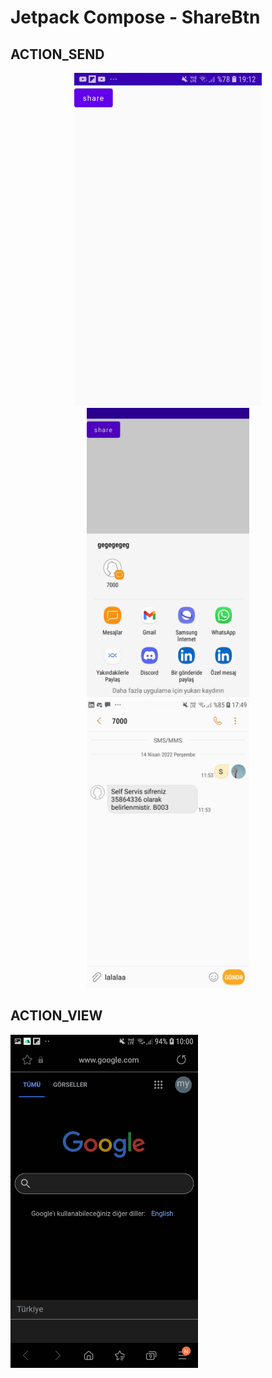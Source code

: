 # Jetpack Compose - ShareBtn

## ACTION_SEND
<p align="center">
  <img src="/images/sc1.jpg" width="300">
  <img src="/images/sc2.jpg" width="260">
  <img src="/images/sc3.jpg" width="260">
</p>

## ACTION_VIEW
<p align="center>
  <img src="/images/ss1.jpg" width="300">
  <img src="/images/ss2.jpg" width="300">
</p>
